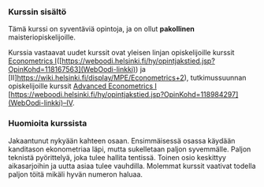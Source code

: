 ### Kurssin sisältö

Tämä kurssi on syventäviä opintoja, ja on ollut **pakollinen** maisteriopiskelijoille.

Kurssia vastaavat uudet kurssit ovat yleisen linjan opiskelijoille kurssit [Econometrics I](https://wiki.helsinki.fi/display/MPE/Econometrics+1)([https://weboodi.helsinki.fi/hy/opintjakstied.jsp?OpinKohd=118167563](WebOodi-linkki)) ja [II]https://wiki.helsinki.fi/display/MPE/Econometrics+2), tutkimussuunnan opiskelijoille kurssit [Advanced Econometrics I](https://wiki.helsinki.fi/display/MPE/Advanced+Econometrics+1) [https://weboodi.helsinki.fi/hy/opintjakstied.jsp?OpinKohd=118984297](WebOodi-linkki)–IV. 

### Huomioita kurssista

Jakaantunut nykyään kahteen osaan. Ensimmäisessä osassa käydään kanditason ekonometriaa läpi, mutta sukelletaan paljon syvemmälle. Paljon teknistä pyörittelyä, joka tulee hallita tentissä. Toinen osio keskittyy aikasarjoihin ja uutta asiaa tulee vauhdilla. Molemmat kurssit vaativat todella paljon töitä mikäli hyvän numeron haluaa.